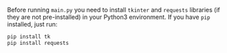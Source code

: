 Before running `main.py` you need to install `tkinter` and `requests` libraries (if they are not pre-installed) in your Python3 environment.
If you have `pip` installed, just run:
```sh
pip install tk
pip install requests

```
